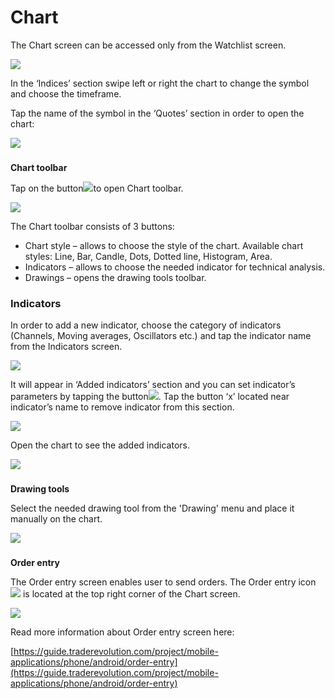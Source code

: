 # Chart

The Chart screen can be accessed only from the Watchlist screen.

![](../../../.gitbook/assets/1%20%2811%29.png)

In the ‘Indices’ section swipe left or right the chart to change the symbol and choose the timeframe.

Tap the name of the symbol in the ‘Quotes’ section in order to open the chart:

![](../../../.gitbook/assets/2%20%283%29.png)

### **Chart toolbar** 

Tap on the button![](../../../.gitbook/assets/tools.jpg)to open Chart toolbar.

![](../../../.gitbook/assets/4%20%2818%29.png)

The Chart toolbar consists of 3 buttons:

* Chart style – allows to choose the style of the chart. Available chart styles: Line, Bar, Candle, Dots, Dotted line, Histogram, Area.
* Indicators – allows to choose the needed indicator for technical analysis.
* Drawings – opens the drawing tools toolbar.

### **Indicators**

In order to add a new indicator, choose the category of indicators \(Channels, Moving averages, Oscillators etc.\) and tap the indicator name from the Indicators screen.

![](../../../.gitbook/assets/5%20%286%29.png)

It will appear in ‘Added indicators’ section and you can set indicator’s parameters by tapping the button![](../../../.gitbook/assets/modify.jpg). Tap the button ‘x’ located near indicator’s name to remove indicator from this section.

![](../../../.gitbook/assets/7%20%289%29.png)

Open the chart to see the added indicators.

![](../../../.gitbook/assets/8%20%2810%29.png)

### **Drawing tools** 

Select the needed drawing tool from the 'Drawing' menu and place it manually on the chart.

![](../../../.gitbook/assets/9%20%285%29.png)

### **Order entry** 

The Order entry screen enables user to send orders. The Order entry icon![](../../../.gitbook/assets/oe%20%282%29.jpg)is located at the top right corner of the Chart screen.

![](../../../.gitbook/assets/11%20%283%29.png)

Read more information about Order entry screen here:

[https://guide.traderevolution.com/project/mobile-applications/phone/android/order-entry](https://guide.traderevolution.com/project/mobile-applications/phone/android/order-entry)



